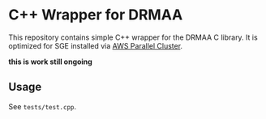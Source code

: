 # C++ Wrapper for DRMAA

This repository contains simple C++ wrapper for the DRMAA C library. 
It is optimized for SGE installed via [AWS Parallel Cluster](https://aws.amazon.com/blogs/opensource/aws-parallelcluster/).

**this is work still ongoing**

## Usage

See `tests/test.cpp`.